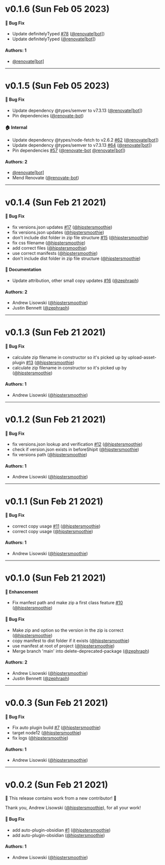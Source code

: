 # v0.1.6 (Sun Feb 05 2023)

#### 🐛 Bug Fix

- Update definitelyTyped [#78](https://github.com/obsidian-tools/obsidian-tools/pull/78) ([@renovate[bot]](https://github.com/renovate[bot]))
- Update definitelyTyped ([@renovate[bot]](https://github.com/renovate[bot]))

#### Authors: 1

- [@renovate[bot]](https://github.com/renovate[bot])

---

# v0.1.5 (Sun Feb 05 2023)

#### 🐛 Bug Fix

- Update dependency @types/semver to v7.3.13 ([@renovate[bot]](https://github.com/renovate[bot]))
- Pin dependencies ([@renovate-bot](https://github.com/renovate-bot))

#### 🏠 Internal

- Update dependency @types/node-fetch to v2.6.2 [#62](https://github.com/obsidian-tools/obsidian-tools/pull/62) ([@renovate[bot]](https://github.com/renovate[bot]))
- Update dependency @types/semver to v7.3.13 [#64](https://github.com/obsidian-tools/obsidian-tools/pull/64) ([@renovate[bot]](https://github.com/renovate[bot]))
- Pin dependencies [#57](https://github.com/obsidian-tools/obsidian-tools/pull/57) ([@renovate-bot](https://github.com/renovate-bot) [@renovate[bot]](https://github.com/renovate[bot]))

#### Authors: 2

- [@renovate[bot]](https://github.com/renovate[bot])
- Mend Renovate ([@renovate-bot](https://github.com/renovate-bot))

---

# v0.1.4 (Sun Feb 21 2021)

#### 🐛 Bug Fix

- fix versions.json updates [#17](https://github.com/zephraph/obsidian-tools/pull/17) ([@hipstersmoothie](https://github.com/hipstersmoothie))
- fix versions.json updates ([@hipstersmoothie](https://github.com/hipstersmoothie))
- don't include dist folder in zip file structure [#15](https://github.com/zephraph/obsidian-tools/pull/15) ([@hipstersmoothie](https://github.com/hipstersmoothie))
- fix css filename ([@hipstersmoothie](https://github.com/hipstersmoothie))
- add correct files ([@hipstersmoothie](https://github.com/hipstersmoothie))
- use correct manifests ([@hipstersmoothie](https://github.com/hipstersmoothie))
- don't include dist folder in zip file structure ([@hipstersmoothie](https://github.com/hipstersmoothie))

#### 📝 Documentation

- Update attribution, other small copy updates [#16](https://github.com/zephraph/obsidian-tools/pull/16) ([@zephraph](https://github.com/zephraph))

#### Authors: 2

- Andrew Lisowski ([@hipstersmoothie](https://github.com/hipstersmoothie))
- Justin Bennett ([@zephraph](https://github.com/zephraph))

---

# v0.1.3 (Sun Feb 21 2021)

#### 🐛 Bug Fix

- calculate zip filename in constructor so it's picked up by upload-asset-plugin [#13](https://github.com/zephraph/obsidian-tools/pull/13) ([@hipstersmoothie](https://github.com/hipstersmoothie))
- calculate zip filename in constructor so it's picked up by ([@hipstersmoothie](https://github.com/hipstersmoothie))

#### Authors: 1

- Andrew Lisowski ([@hipstersmoothie](https://github.com/hipstersmoothie))

---

# v0.1.2 (Sun Feb 21 2021)

#### 🐛 Bug Fix

- fix versions.json lookup and verification [#12](https://github.com/zephraph/obsidian-tools/pull/12) ([@hipstersmoothie](https://github.com/hipstersmoothie))
- check if version.json exists in beforeShipit ([@hipstersmoothie](https://github.com/hipstersmoothie))
- fix versions path ([@hipstersmoothie](https://github.com/hipstersmoothie))

#### Authors: 1

- Andrew Lisowski ([@hipstersmoothie](https://github.com/hipstersmoothie))

---

# v0.1.1 (Sun Feb 21 2021)

#### 🐛 Bug Fix

- correct copy usage [#11](https://github.com/zephraph/obsidian-tools/pull/11) ([@hipstersmoothie](https://github.com/hipstersmoothie))
- correct copy usage ([@hipstersmoothie](https://github.com/hipstersmoothie))

#### Authors: 1

- Andrew Lisowski ([@hipstersmoothie](https://github.com/hipstersmoothie))

---

# v0.1.0 (Sun Feb 21 2021)

#### 🚀 Enhancement

- Fix manfest path and make zip a first class feature [#10](https://github.com/zephraph/obsidian-tools/pull/10) ([@hipstersmoothie](https://github.com/hipstersmoothie))

#### 🐛 Bug Fix

- Make zip and option so the version in the zip is correct ([@hipstersmoothie](https://github.com/hipstersmoothie))
- copy manifest to dist folder if it exists ([@hipstersmoothie](https://github.com/hipstersmoothie))
- use manifest at root of project ([@hipstersmoothie](https://github.com/hipstersmoothie))
- Merge branch 'main' into delete-deprecated-package ([@zephraph](https://github.com/zephraph))

#### Authors: 2

- Andrew Lisowski ([@hipstersmoothie](https://github.com/hipstersmoothie))
- Justin Bennett ([@zephraph](https://github.com/zephraph))

---

# v0.0.3 (Sun Feb 21 2021)

#### 🐛 Bug Fix

- Fix auto plugin build [#7](https://github.com/zephraph/obsidian-tools/pull/7) ([@hipstersmoothie](https://github.com/hipstersmoothie))
- target node12 ([@hipstersmoothie](https://github.com/hipstersmoothie))
- fix logs ([@hipstersmoothie](https://github.com/hipstersmoothie))

#### Authors: 1

- Andrew Lisowski ([@hipstersmoothie](https://github.com/hipstersmoothie))

---

# v0.0.2 (Sun Feb 21 2021)

:tada: This release contains work from a new contributor! :tada:

Thank you, Andrew Lisowski ([@hipstersmoothie](https://github.com/hipstersmoothie)), for all your work!

#### 🐛 Bug Fix

- add auto-plugin-obsidian [#1](https://github.com/zephraph/obsidian-tools/pull/1) ([@hipstersmoothie](https://github.com/hipstersmoothie))
- add auto-plugin-obsidian ([@hipstersmoothie](https://github.com/hipstersmoothie))

#### Authors: 1

- Andrew Lisowski ([@hipstersmoothie](https://github.com/hipstersmoothie))
